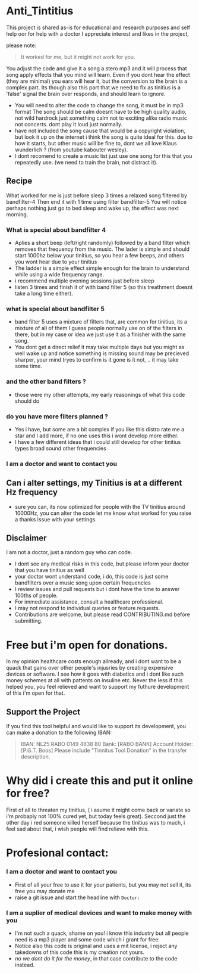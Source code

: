 # Anti_Tintitius
This project is shared as-is for educational and research purposes and self help oor for help with a doctor
I appreciate interest and likes in the project, 

please note:
> It worked for me, but it might not work for you.

You adjust the code and give it a song a stero mp3 and it will process that song apply effects that you mind will learn.
Even if you dont hear the effect (they are minimal) you ears will hear it, but the conversion to the brain is a complex part.
Its though also this part that we need to fix as tinitius is a 'false' signal the brain over responds, and should learn to ignore.

- You will need to alter the code to change the song, it must be in mp3 format
  The song should be calm doesnt have to be high quality audio, not wild hardrock just something calm not to exciting alike radio music not concerts.
  dont play it loud just normally.
- have not included the song cause that would be a copyright violation, but look it up on the internet i think the song is quite ideal for this.
  due to how it starts, but other music will be fine to, dont we all love Klaus wunderlich ?  (from youtube kabouter wesley).
- I dont recomend to create a music list just use one song for this that you repeatedly use. (we need to train the brain, not distract it).  

## Recipe
What worked for me is just before sleep 3 times a relaxed song filtered by bandfilter-4
Then end it with 1 time using filter bandfilter-5
You will notice perhaps nothing just go to bed sleep and wake up, the effect was next morning.

### What is special about bandfilter 4
- Aplies a short beep (left/right randomly) followed by a band filter which removes that frequency from the music.
  The lader is simple and should start 1000hz below your tinitius, so you hear a few beeps, and others you wont hear due to your tinitius
- The ladder is a simple effect simple enough for the brain to understand while using a wide frequency range.
- i recommend multiple evening sessions just before sleep
- listen 3 times and finish it of with band filter 5    (so this treathment doesnt take a long time either).

### what is special about bandfilter 5
- band filter 5 uses a mixture of filters that, are common for tinitius, its a mixture of all of them
  I guess people normally use on of the filters in there, but in my case or idea we just use it as a finisher with the same song.
- You dont get a direct relief it may take multiple days but you might as well wake up and notice something is missing
  sound may be precieved sharper, your mind tryes to confirm is it gone is it not, .. it may take some time.

###  and the other band filters ?
- those were my other attempts, my early reasonings of what this code should do

### do you have more filters planned ?
- Yes i have, but some are a bit complex if you like this distro rate me a star and I add more, if no one uses this i wont develop more either.
- I have a few different ideas that i could still develop for other tinitius types broad sound other frequencies


### I am a doctor and want to contact you

## Can i alter settings, my Tinitius is at a different Hz frequency
- sure you can, its now optimized for people with the TV tinitius around 10000Hz, you can alter the code let me know what worked for you raise a thanks issue with your settings.

## Disclaimer
I am not a doctor, just a random guy who can code.
- I dont see any medical risks in this code, but please inform your doctor that you have tinitius as well
- your doctor wont understand code, i do, this code is just some bandfilters over a music song upon certain frequencies
- I review issues and pull requests but i dont have the time to answer 100ths of people.
- For immediate assistance, consult a healthcare professional.
- I may not respond to individual queries or feature requests.
- Contributions are welcome, but please read CONTRIBUTING.md before submitting.

# Free but i'm open for donations.
In my opinion healthcare costs enough allready, and i dont want to be a quack that gains over other people's injusries by creating expensive devices or software.
I see how it goes with diabetics and i dont like  such money schemes at all with pattents on insuline etc.
Never the less if this helped you, you feel relieved and want to support my futhure development of this i'm open for that.

## Support the Project
If you find this tool helpful and would like to support its development, you can make a donation to the following IBAN:
> IBAN: NL25 RABO 0149 4838 80
> Bank: [RABO BANK]
> Account Holder: [P.G.T. Boos]
> Please include "Tinnitus Tool Donation" in the transfer description.

# Why did i create this and put it online for free?
First of all to threaten my tinitius, ( i asume it might come back or variate so i'm probaply not 100% cured yet, but today feels great).
Seccond just the other day i red someone killed herself because the tinitius was to much, i feel sad about that, i wish people will find relieve with this.

# Profesional contact:

### I am a doctor and want to contact you
- First of all your free to use it for your patients, but you may not sell it, its free you may donate me
- raise a git issue and start the headline with `Doctor:` 

### I am a suplier of medical devices and want to make money with you
- I'm not such a quack, shame on you! i know this industry but all people need is a mp3 player and some code which i grant for free.
- Notice also this code is original and uses a mit license, i reject any takedowns of this code this is my creation not yours.
- *no we dont do it for the money*, in that case contribute to the code instead.
